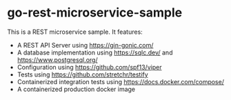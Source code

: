 # go-rest-microservice-sample

This is a REST microservice sample. It features:

- A REST API Server using https://gin-gonic.com/
- A database implementation using https://sqlc.dev/ and https://www.postgresql.org/
- Configuration using https://github.com/spf13/viper
- Tests using https://github.com/stretchr/testify
- Containerized integration tests using https://docs.docker.com/compose/
- A containerized production docker image
